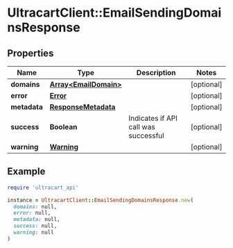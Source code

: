 # UltracartClient::EmailSendingDomainsResponse

## Properties

| Name | Type | Description | Notes |
| ---- | ---- | ----------- | ----- |
| **domains** | [**Array&lt;EmailDomain&gt;**](EmailDomain.md) |  | [optional] |
| **error** | [**Error**](Error.md) |  | [optional] |
| **metadata** | [**ResponseMetadata**](ResponseMetadata.md) |  | [optional] |
| **success** | **Boolean** | Indicates if API call was successful | [optional] |
| **warning** | [**Warning**](Warning.md) |  | [optional] |

## Example

```ruby
require 'ultracart_api'

instance = UltracartClient::EmailSendingDomainsResponse.new(
  domains: null,
  error: null,
  metadata: null,
  success: null,
  warning: null
)
```


